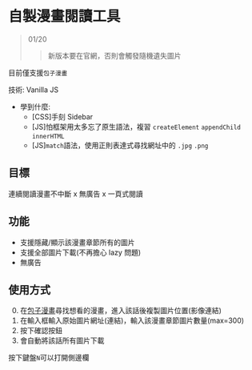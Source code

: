 # 自製漫畫閱讀工具

> 01/20
>> 新版本要在官網，否則會觸發隨機遺失圖片

目前僅支援`包子漫畫`

技術: Vanilla JS

- 學到什麼:
  - [CSS]手刻 Sidebar
  - [JS]怕框架用太多忘了原生語法，複習 `createElement` `appendChild` `innerHTML`
  - [JS]`match`語法，使用正則表達式尋找網址中的 `.jpg` `.png`

## 目標

連續閱讀漫畫不中斷 x 無廣告 x 一頁式閱讀

## 功能

- 支援隱藏/顯示該漫畫章節所有的圖片
- 支援全部圖片下載(不再擔心 lazy 問題)
- 無廣告

## 使用方式

0. 在[包子漫畫](https://www.webmota.com/)尋找想看的漫畫，進入該話後複製圖片位置(影像連結)
1. 在輸入框輸入原始圖片網址(連結)，輸入該漫畫章節圖片數量(max=300)
2. 按下確認按鈕
3. 會自動將該話所有圖片下載

按下鍵盤`N`可以打開側邊欄
